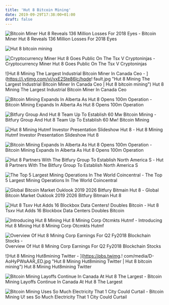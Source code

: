 ```yaml
---
title: 'Hut 8 Bitcoin Mining'
date: 2019-09-29T17:38:00+01:00
draft: false
---
```


![Bitcoin Miner Hut 8 Reveals 136 Million Losses For 2018 Eyes - ](https://eng.letknow.news/img/article/227/82_new_main.jpg "Bitcoin Miner Hut 8 Reveals 136 Million Losses For 2018 Eyes | Hut 8 bitcoin mining") Bitcoin Miner Hut 8 Reveals 136 Million Losses For 2018 Eyes

![Hut 8 bitcoin mining](https://news.coinsquare.com/wp-content/uploads/2018/03/blockbox-500x500.jpg "Hut 8 bitcoin mining") 

![Cryptocurrency Miner Hut 8 Goes Public On The Tsx V Cryptoninjas - ](https://www.cryptoninjas.net/wp-content/uploads/2018/03/hut-8-cryptoninjas.png "Cryptocurrency Miner Hut 8 Goes Public On The Tsx V Cryptoninjas | Hut 8 bitcoin mining") Cryptocurrency Miner Hut 8 Goes Public On The Tsx V Cryptoninjas

![Hut 8 Mining The Largest Industrial Bitcoin Miner In Canada Ceo - ](https://i.ytimg.com/vi/vxE2Ste86lc/hqde!   fault.jpg "Hut 8 Mining The Largest Industrial Bitcoin Miner In Canada Ceo | Hut 8 bitcoin mining") Hut 8 Mining The Largest Industrial Bitcoin Miner In Canada Ceo

![Bitcoin Mining Expands In Alberta As Hut 8 Opens 100m Operation - ](https://news.coinsquare.com/wp-content/uploads/2018/03/blockbox-500x500.jpg "Bitcoin Mining Expands In Alberta As Hut 8 Opens 100m Operation | Hut 8 bitcoin mining") Bitcoin Mining Expands In Alberta As Hut 8 Opens 100m Operation

![Bitfury Group And Hut 8 Team Up To Establish 60 Mw Bitcoin Mining - ](https://www.financemagnates.com/wp-content/uploads/2017/10/is-bitcoin-mining-destined-for-data-centers.width-800.jpg "Bitfury Group And Hut 8 Team Up To Establish 60 Mw Bitcoin Mining | Hut 8 bitcoin !   mining") Bitfury Group And Hut 8 Team Up To Establish 60 Mw! Bitcoin Mining

![Hut 8 Mining Hutmf Investor Presentation Slideshow Hut 8 - ](https://static.seekingalpha.com/uploads/sa_presentations/852/41852/slides/7.jpg?1557258612 "Hut 8 Mining Hutmf Investor Presentation Slideshow Hut 8 | Hut 8 bitcoin mining") Hut 8 Mining Hutmf Investor Presentation Slideshow Hut 8

![Bitcoin Mining Expands In Alberta As Hut 8 Opens 100m Operation - ](https://news.coinsquare.com/wp-content/uploads/2018/03/hut-8-1200x600.png "Bitcoin Mining Expands In Alberta As Hut 8 Opens 100m Operation | Hut 8 bitcoin mining") Bitcoin Mining Expands In Alberta As Hut 8 Opens 100m Operation

![Hut 8 Partners With The Bitfury Group To Establish North America S - ](https://www.paymentsjournal.com/wp-content/uploads/2017/12/Hut-8-logo.jpg "Hut 8 Partner!   s With The Bitfury Group To Establish North America S | Hut 8 bitcoin mining") Hut 8 Partners With The Bitfury Group To Establish North America S

![The Top 5 Largest Mining Operations In The World Coincentral - ](https://coincentral.com/wp-content/uploads/2018/05/mining-pool.jpg "The Top 5 Largest Mining Operations In The World Coincentral | Hut 8 bitcoin mining") The Top 5 Largest Mining Operations In The World Coincentral

![Global Bitcoin Market Ouklook 2019 2026 Bitfury Bitmain Hut 8 - ](http://timesofmarket.com/wp-content/uploads/2019/04/Global-Bitcoin-Market.jpg "Global Bitcoin Market Ouklook 2019 2026 Bitfury Bitmain Hut 8 | Hut 8 bitcoin mining") Global Bitcoin Market Ouklook 2019 2026 Bitfury Bitmain Hut 8

![Hut 8 Tsxv Hut Adds 16 Blockbox Data Centers!    Doubles Bitcoin - ](https://blockchainstocks.com/wp-content/uploads/2018/06/hut-8-mining.png "Hut 8 Tsxv Hut Adds 16 Blockbox Data Centers Doubles Bitcoin | Hut 8 bitcoin mining") Hut 8 Tsxv Hut Adds 16 Blockbox Data Centers Doubles Bitcoin

![Introducing Hut 8 Mining Hut 8 Mining Corp Otcmkts Hutmf - ](https://static.seekingalpha.com/uploads/2018/8/14/49499619-15342795369543526_origin.png "Introducing Hut 8 Mining Hut 8 Mining Corp Otcmkts Hutmf | Hut 8 bitcoin mining") Introducing Hut 8 Mining Hut 8 Mining Corp Otcmkts Hutmf

![Overview Of Hut 8 Mining Corp Earnings For Q2 Fy2018 Blockchain Stocks - ](https://blockchainstocks.com/wp-content/uploads/2018/08/download-2.png "Overview Of Hut 8 Mining Corp Earnings For Q2 Fy2018 Blockchain Stocks | Hut 8 bitcoin mining") Overview Of Hut 8 Mining Corp Earnings For Q2 Fy2018 Blockchain Stocks

![Hut 8 Mining Hut8mining Twitter - ](https://pbs.twimg.!   com/media/D-AoHyPWsAAR_ED.jpg "Hut 8 Mining Hut8mining Twitter | Hut 8 bitcoin mining") Hut 8 Mining Hut8mining Twitter

![Bitcoin Mining Layoffs Continue In Canada At Hut 8 The Largest - ](https://s3.amazonaws.com/messari-uploads/card-article-bitcoin-mining-layoffs-continue-in-canada-at-hut-8-the-largest-publicly-traded-mining-firm.png?v=2019-06-15 "Bitcoin Mining Layoffs Continue In Canada At Hut 8 The Largest | Hut 8 bitcoin mining") Bitcoin Mining Layoffs Continue In Canada At Hut 8 The Largest

![Bitcoin Mining Uses So Much Electricity That 1 City Could Curtail - ](https://i.cbc.ca/1.4834193.1537565248!/fileImage/httpImage/hut-8-bitcoin-mine.jpg "Bitcoin Mining Uses So Much Electricity That 1 City Could Curtail | Hut 8 bitcoin mining") Bitcoin Mining U! ses So Much Electricity That 1 City Could Curtail